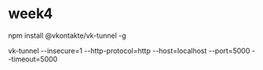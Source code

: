 # week4

npm install @vkontakte/vk-tunnel -g


vk-tunnel --insecure=1 --http-protocol=http --host=localhost --port=5000 --timeout=5000
